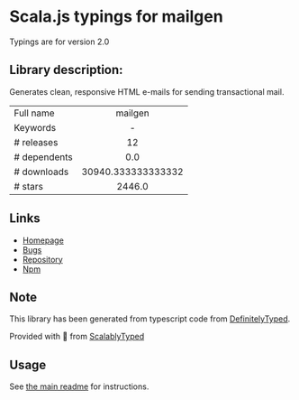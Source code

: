 
# Scala.js typings for mailgen

Typings are for version 2.0

## Library description:
Generates clean, responsive HTML e-mails for sending transactional mail.

|                    |                 |
| ------------------ | :-------------: |
| Full name          | mailgen |
| Keywords           | - |
| # releases         | 12 |
| # dependents       | 0.0 |
| # downloads        | 30940.333333333332 |
| # stars            | 2446.0 |

## Links
- [Homepage](https://github.com/eladnava/mailgen#readme)
- [Bugs](https://github.com/eladnava/mailgen/issues)
- [Repository](https://github.com/eladnava/mailgen)
- [Npm](https://www.npmjs.com/package/mailgen)
    


## Note
This library has been generated from typescript code from [DefinitelyTyped](https://definitelytyped.org).

Provided with :purple_heart: from [ScalablyTyped](https://github.com/oyvindberg/ScalablyTyped)

## Usage
See [the main readme](../../readme.md) for instructions.



